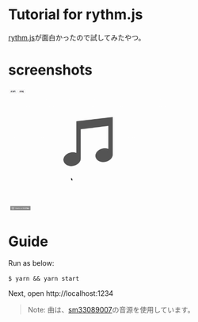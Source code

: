 # Tutorial for rythm.js

[rythm.js](https://github.com/Okazari/Rythm.js)が面白かったので試してみたやつ。

# screenshots
<img src="https://raw.githubusercontent.com/kra8/play-rythmjs/master/.github/sample.gif" width="320">

# Guide
Run as below:
```
$ yarn && yarn start
```
Next, open http://localhost:1234

> Note: 曲は、[sm33089007](http://www.nicovideo.jp/watch/sm33089007)の音源を使用しています。
